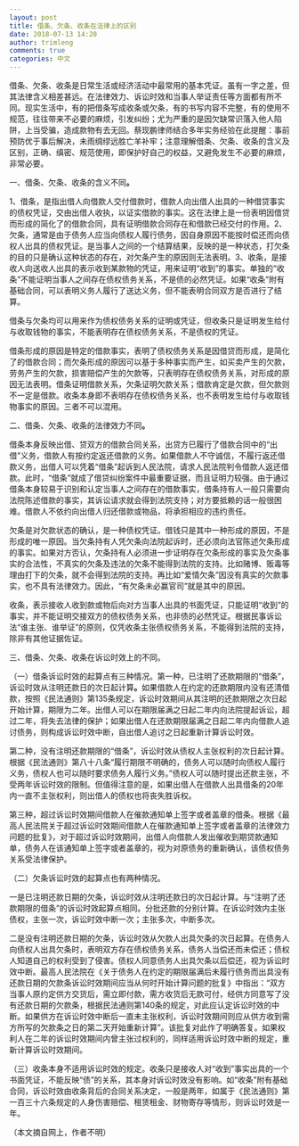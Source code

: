 ```yaml
---
layout: post
title: 借条、欠条、收条在法律上的区别
date: 2018-07-13 14:20
author: trimleng
comments: true
categories: 中文
---
```

<span style="font-weight: 400;">借条、欠条、收条是日常生活或经济活动中最常用的基本凭证。虽有一字之差，但其法律含义相差甚远。在法律效力、诉讼时效和当事人举证责任等方面都有所不同。现实生活中，有的把借条写成收条或欠条，有的书写内容不完整，有的使用不规范，往往带来不必要的麻烦，引发纠纷；尤为严重的是因欠缺常识落入他人陷阱，上当受骗，造成款物有去无回。蔡现鹏律师结合多年实务经验在此提醒：事前预防优于事后解决，未雨绸缪远胜亡羊补牢；注意理解借条、欠条、收条的含义及区别，正确、缜密、规范使用，即保护好自己的权益，又避免发生不必要的麻烦，非常必要。</span>

<!--more-->

<span style="font-weight: 400;">一、借条、欠条、收条的含义不同</span><b>。</b>

<span style="font-weight: 400;">1、借条，是指出借人向借款人交付借款时，借款人向出借人出具的一种借贷事实的债权凭证，交由出借人收执，以证实借款的事实。这在法律上是一份表明因借贷而形成的简化了的借款合同，具有证明借款合同存在和借款已经交付的作用。2、欠条，通常是由于债务人应当向债权人履行债务，因自身原因不能按时偿还而向债权人出具的债权凭证。是当事人之间的一个结算结果，反映的是一种状态，打欠条的目的只是确认这种状态的存在，对欠条产生的原因则无法表明。3、收条，是接收人向送收人出具的表示收到某款物的凭证，用来证明“收到”的事实。单独的“收条”不能证明当事人之间存在债权债务关系，不是债的必然凭证。如果“收条”附有基础合同，可以表明义务人履行了送达义务，但不能表明合同双方是否进行了结算。</span>

<span style="font-weight: 400;">借条与欠条均可以用来作为债权债务关系的证明或凭证，但收条只是证明发生给付与收取钱物的事实，不能表明存在债权债务关系，不是债权的凭证。</span>

<span style="font-weight: 400;">借条形成的原因是特定的借款事实，表明了债权债务关系是因借贷而形成，是简化了的借款合同；而欠条形成的原因可以基于多种事实而产生，如买卖产生的欠款，劳务产生的欠款，损害赔偿产生的欠款等，只表明存在债权债务关系，对形成的原因无法表明。借条证明借款关系，欠条证明欠款关系；借款肯定是欠款，但欠款则不一定是借款。收条本身即不表明存在债权债务关系，也不表明发生给付与收取钱物事实的原因。三者不可以混用。</span>

<span style="font-weight: 400;">二、借条、欠条、收条的法律效力不同</span><b>。</b>

<span style="font-weight: 400;">借条本身反映出借、贷双方的借款合同关系，出贷方已履行了借款合同中的“出借”义务，借款人有按约定返还借款的义务。如果借款人不守诚信，不履行返还借款义务，出借人可以凭着“借条”起诉到人民法院，请求人民法院判令借款人返还借款。此时，“借条”就成了借贷纠纷案件中最重要证据，而且证明力较强。由于通过借条本身较易于识别和认定当事人之间存在的借款事实，借条持有人一般只需要向法院陈述借款的事实，其诉讼请求就会得到法院支持；对方要抵赖的话一般很困难。借款人不依约向出借人归还借款或物品，将承担相应的违约责任。</span>

<span style="font-weight: 400;">欠条是对欠款状态的确认，是一种债权凭证。借钱只是其中一种形成的原因，不是形成的唯一原因。当欠条持有人凭欠条向法院起诉时，还必须向法官陈述欠条形成的事实。如果对方否认，欠条持有人必须进一步证明存在欠条形成的事实及欠条事实的合法性，不真实的欠条及违法的欠条不能得到法院的支持。比如赌博、贩毒等理由打下的欠条，就不会得到法院的支持。再比如“爱情欠条”因没有真实的欠款事实，也不具有法律效力。因此，“有欠条未必赢官司”就是其中的原因。</span>

<span style="font-weight: 400;">收条，表示接收人收到款或物后向对方当事人出具的书面凭证，只能证明“收到”的事实，并不能证明交接双方的债权债务关系，也非债的必然凭证。根据民事诉讼法“谁主张、谁举证”的原则，仅凭收条主张债权债务关系，不能得到法院的支持，除非有其他证据佐证。</span>

<span style="font-weight: 400;">三、借条、欠条、收条在诉讼时效上的不同。</span>

<span style="font-weight: 400;">（一）借条诉讼时效的起算点有三种情况。第一种，已注明了还款期限的“借条”，诉讼时效从注明还款日的次日起计算</span><b>。</b><span style="font-weight: 400;">如果借款人在约定的还款期限内没有还清借款，按照《民法通则》第135条规定，诉讼时效期间从其注明的还款期限之次日起开始计算，期限为二年。出借人可以在期限届满之日起二年内向法院提起诉讼，超过二年，将失去法律的保护；如果出借人在还款期限届满之日起二年内向借款人追讨债务，则构成诉讼时效中断，自出借人追讨之日起重新计算诉讼时效。</span>

<span style="font-weight: 400;">第二种，没有注明还款期限的“借条”，诉讼时效从债权人主张权利的次日起计算。根据《民法通则》第八十八条“履行期限不明确的，债务人可以随时向债权人履行义务，债权人也可以随时要求债务人履行义务。”债权人可以随时提出还款主张，不受两年诉讼时效的限制。但值得注意的是，如果出借人在借款人出具借条的20年内一直不主张权利，则出借人的债权也将丧失胜诉权。</span>

<span style="font-weight: 400;">第三种，超过诉讼时效期间借款人在催款通知单上签字或者盖章的借条。根据《最高人民法院关于超过诉讼时效期间借款人在催款通知单上签字或者盖章的法律效力问题的批复》，对于超过诉讼时效期间，出借人向借款人发出催收到期贷款通知单，债务人在该通知单上签字或者盖章的，视为对原债务的重新确认，该债权债务关系受法律保护。</span>

<span style="font-weight: 400;">（二）欠条诉讼时效的起算点也有两种情况。</span>

<span style="font-weight: 400;">一是已注明还款日期的欠条，诉讼时效从注明还款日的次日起计算。与“注明了还款期限的借条”的诉讼时效起算点相同。分批还款的分别计算。在诉讼时效内主张债权，主张一次，诉讼时效中断一次；主张多次，中断多次。</span>

<span style="font-weight: 400;">二是没有注明还款日期的欠条，诉讼时效从欠款人出具欠条的次日起算。在债务人向债权人出具欠条时，表明双方存在债权债务关系，债务人当偿还而未偿还；债权人知道自己的权利受到了侵害。债权人同意债务人出具欠条以后偿还，视为诉讼时效中断。最高人民法院在《关于债务人在约定的期限届满后未履行债务而出具没有还款日期的欠款条诉讼时效期间应当从何时开始计算问题的批复》中指出：“双方当事人原约定供方交货后，需立即付款，需方收货后无款可付，经供方同意写了没有还款日期的欠款条，根据民法通则第140条的规定，对此应认定诉讼时效的中断。如果供方在诉讼时效中断后一直未主张权利，诉讼时效期间则应从供方收到需方所写的欠款条之日的第二天开始重新计算”。该批复对此作了明确答复。如果权利人在二年的诉讼时效期间内曾主张过权利的，同样适用诉讼时效中断的规定，重新计算诉讼时效期间。</span>

<span style="font-weight: 400;">（三）收条本身不适用诉讼时效的规定。收条只是接收人对“收到”事实出具的一个书面凭证，不能反映“债”的关系，其本身对诉讼时效没有影响。如“收条”附有基础合同，诉讼时效由收条背后的合同关系决定，一般是两年，如属于《民法通则》第一百三十六条规定的人身伤害赔偿、租赁租金、财物寄存等情形，则诉讼时效是一年。</span>

（本文摘自网上，作者不明）

&nbsp;
